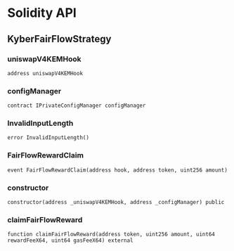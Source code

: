 # Solidity API

## KyberFairFlowStrategy

### uniswapV4KEMHook

```solidity
address uniswapV4KEMHook
```

### configManager

```solidity
contract IPrivateConfigManager configManager
```

### InvalidInputLength

```solidity
error InvalidInputLength()
```

### FairFlowRewardClaim

```solidity
event FairFlowRewardClaim(address hook, address token, uint256 amount)
```

### constructor

```solidity
constructor(address _uniswapV4KEMHook, address _configManager) public
```

### claimFairFlowReward

```solidity
function claimFairFlowReward(address token, uint256 amount, uint64 rewardFeeX64, uint64 gasFeeX64) external
```

